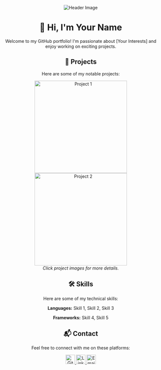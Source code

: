 <p align="center">
  <img src="header.png" alt="Header Image">
</p>

<h1 align="center">👋 Hi, I'm Your Name</h1>

<p align="center">
  Welcome to my GitHub portfolio! I'm passionate about [Your Interests] and enjoy working on exciting projects.
</p>

<h2 align="center">🚀 Projects</h2>

<p align="center">
  Here are some of my notable projects:
</p>

<div align="center">
  <a href="link-to-project1">
    <img src="project1-screenshot.png" alt="Project 1" width="300">
  </a>
  <a href="link-to-project2">
    <img src="project2-screenshot.png" alt="Project 2" width="300">
  </a>
</div>

<div align="center">
  <i>Click project images for more details.</i>
</div>

<h2 align="center">🛠️ Skills</h2>

<p align="center">
  Here are some of my technical skills:
</p>

<p align="center">
  <b>Languages:</b> Skill 1, Skill 2, Skill 3
</p>

<p align="center">
  <b>Frameworks:</b> Skill 4, Skill 5
</p>

<h2 align="center">📬 Contact</h2>

<p align="center">
  Feel free to connect with me on these platforms:
</p>

<div align="center">
  <a href="link-to-github">
    <img src="github-icon.png" alt="GitHub" width="30">
  </a>
  <a href="link-to-linkedin">
    <img src="linkedin-icon.png" alt="LinkedIn" width="30">
  </a>
  <a href="mailto:your.email@example.com">
    <img src="email-icon.png" alt="Email" width="30">
  </a>
</div>
